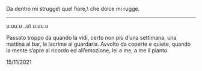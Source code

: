 Da dentro mi strugge\\
quel fiore,\\
che dolce mi rugge.

---
u.uu.u
..u\\
u.uu.u

Passato troppo da quando la vidi, certo non più d’una settimana, una mattina al bar, le lacrime al guardarla. Avvolto da coperte e quiete, quando la mente s’apre al ricordo ed all’emozione, lei a me, a me il pianto.

15/11/2021